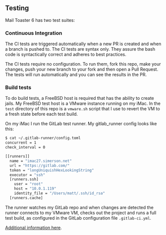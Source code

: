 
## Testing

Mail Toaster 6 has two test suites:

### Continuous Integration

The CI tests are triggered automatically when a new PR is created and when a branch is pushed to. The CI tests are syntax only. They assure the bash code is syntactically correct and adheres to best practices.

The CI tests require no configuration. To run them, fork this repo, make your changes, push your new branch to your fork and then open a Pull Request. The tests will run automatically and you can see the results in the PR.


### Build tests

To do build tests, a FreeBSD host is required that has the ability to create jails. My FreeBSD test host is a VMware instance running on my iMac. In the `test` directory of this repo is a `vmware.sh` script that I use to revert the VM to a fresh state before each test build.

On my iMac I run the GitLab test runner. My gitlab_runner config looks like this:

```sh
$ cat ~/.gitlab-runner/config.toml
concurrent = 1
check_interval = 0

[[runners]]
  name = "imac27.simerson.net"
  url = "https://gitlab.com/"
  token = "longUniquishHexLookingString"
  executor = "ssh"
  [runners.ssh]
    user = "root"
    host = "10.0.1.119"
    identity_file = "/Users/matt/.ssh/id_rsa"
  [runners.cache]
```

The runner watches my GitLab repo and when changes are detected the runner connects to my VMware VM, checks out the project and runs a full test build, as configured in the GitLab configuration file `.gitlab-ci.yml`.

[Additional information here](https://github.com/msimerson/Mail-Toaster-6/wiki/Develop-CI-Testing).